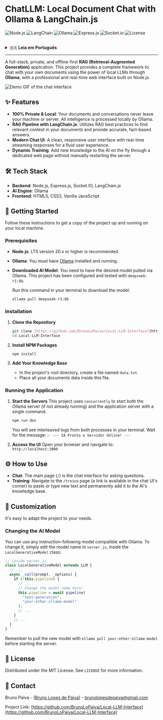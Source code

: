 # ChatLLM: Local Document Chat with Ollama & LangChain.js

![Node.js](https://img.shields.io/badge/Node.js-20.x-339933?style=for-the-badge&logo=nodedotjs) ![LangChain](https://img.shields.io/badge/LangChain-LangChain-f89a34?style=for-the-badge) ![Ollama](https://img.shields.io/badge/Ollama-Ollama-232f3e?style=for-the-badge) ![Express.js](https://img.shields.io/badge/Express.js-4.x-000000?style=for-the-badge&logo=express) ![Socket.io](https://img.shields.io/badge/Socket.io-4.x-010101?style=for-the-badge&logo=socketdotio) ![License](https://img.shields.io/github/license/seu-usuario/Local-LLM-Interface?style=for-the-badge)

<br>

<details>
<summary>🇧🇷 <strong>Leia em Português</strong></summary>

## ChatLLM: Chat Local com Documentos via Ollama

Uma aplicação full-stack de **RAG (Retrieval-Augmented Generation)**, privada e offline-first. Este projeto fornece um framework completo para conversar com seus próprios documentos usando o poder de LLMs locais através do **Ollama**, com uma interface web profissional e interativa construída em Node.js.

### ✨ Funcionalidades

- **100% Privado e Local**: Seus documentos e suas conversas nunca saem da sua máquina ou servidor. Toda a inteligência é processada localmente pelo Ollama.
- **Pipeline RAG com LangChain.js**: Utiliza as melhores práticas de RAG para encontrar o contexto relevante nos seus documentos e fornecer respostas precisas.
- **Interface de Chat Moderna**: UI limpa e responsiva com respostas em tempo real para uma experiência de usuário fluida.
- **Atualização Dinâmica**: Adicione novos conhecimentos à IA através de uma página web dedicada, sem precisar reiniciar o servidor manualmente.

### 🚀 Começando

#### Pré-requisitos

- **Node.js**: Versão LTS 20.x ou superior.
- **Ollama**: É necessário ter o [Ollama](https://ollama.com/) instalado e em execução.
- **Modelo de IA Baixado**: Você precisa ter o modelo desejado baixado via Ollama. Este projeto foi testado com `deepseek-r1:8b`.
  ```bash
  ollama pull deepseek-r1:8b
  ```

#### Instalação

1.  **Clone o Repositório**:
    ```bash
    git clone [https://github.com/BrunoLoPaiva/Local-LLM-Interface](https://github.com/BrunoLoPaiva/Local-LLM-Interface)
    cd Local-LLM-Interface
    ```
2.  **Instale as Dependências**:
    ```bash
    npm install
    ```
3.  **Adicione sua Base de Conhecimento**:
    - Crie um arquivo chamado `data.txt` na raiz do projeto.
    - Coloque seus dados dentro deste arquivo.

#### Executando a Aplicação

1.  **Inicie os Servidores**:
    ```bash
    npm run dev
    ```
    _(Este comando iniciará o servidor do Ollama e o servidor da aplicação em paralelo)._
2.  **Acesse a Interface**:
    Abra seu navegador e acesse `http://localhost:3000`.

</details>

---

A full-stack, private, and offline-first **RAG (Retrieval-Augmented Generation)** application. This project provides a complete framework to chat with your own documents using the power of local LLMs through **Ollama**, with a professional and real-time web interface built on Node.js.

![Demo GIF of the chat interface](https://gifyu.com/image/bH1qd)

## ✨ Features

- **100% Private & Local**: Your documents and conversations never leave your machine or server. All intelligence is processed locally by Ollama.
- **RAG Pipeline with LangChain.js**: Utilizes RAG best practices to find relevant context in your documents and provide accurate, fact-based answers.
- **Modern Chat UI**: A clean, responsive user interface with real-time streaming responses for a fluid user experience.
- **Dynamic Training**: Add new knowledge to the AI on the fly through a dedicated web page without manually restarting the server.

## 🛠️ Tech Stack

- **Backend**: Node.js, Express.js, Socket.IO, LangChain.js
- **AI Engine**: Ollama
- **Frontend**: HTML5, CSS3, Vanilla JavaScript

## 🚀 Getting Started

Follow these instructions to get a copy of the project up and running on your local machine.

### Prerequisites

- **Node.js**: LTS version 20.x or higher is recommended.
- **Ollama**: You must have [Ollama](https://ollama.com/) installed and running.
- **Downloaded AI Model**: You need to have the desired model pulled via Ollama. This project has been configured and tested with `deepseek-r1:8b`.

  Run this command in your terminal to download the model:

  ```bash
  ollama pull deepseek-r1:8b
  ```

### Installation

1.  **Clone the Repository**

    ```bash
    git clone [https://github.com/BrunoLoPaiva/Local-LLM-Interface](https://github.com/BrunoLoPaiva/Local-LLM-Interface)
    cd Local-LLM-Interface
    ```

2.  **Install NPM Packages**

    ```bash
    npm install
    ```

3.  **Add Your Knowledge Base**
    - In the project's root directory, create a file named `data.txt`.
    - Place all your documents data inside this file.

### Running the Application

1.  **Start the Servers**
    This project uses `concurrently` to start both the Ollama server (if not already running) and the application server with a single command.

    ```bash
    npm run dev
    ```

    You will see interleaved logs from both processes in your terminal. Wait for the message: `✅ --- IA Pronta e Servidor Online! ---`

2.  **Access the UI**
    Open your browser and navigate to:
    `http://localhost:3000`

## ⚙️ How to Use

- **Chat**: The main page (`/`) is the chat interface for asking questions.
- **Training**: Navigate to the `/treino` page (a link is available in the chat UI's corner) to paste or type new text and permanently add it to the AI's knowledge base.

## 🔧 Customization

It's easy to adapt the project to your needs.

### Changing the AI Model

You can use any instruction-following model compatible with Ollama. To change it, simply edit the model name in `server.js`, inside the `LocalGenerativeModel` class:

```javascript
// inside server.js
class LocalGenerativeModel extends LLM {
  // ...
  async _call(prompt, _options) {
    if (!this.pipeline) {
      // ...
      // Change the model name here:
      this.pipeline = await pipeline(
        "text-generation",
        "your-other-ollama-model"
      );
      // ...
    }
    // ...
  }
}
```

Remember to pull the new model with `ollama pull your-other-ollama-model` before starting the server.

## 📄 License

Distributed under the MIT License. See `LICENSE` for more information.

## 👤 Contact

Bruno Paiva - [[Bruno Lopes de Paiva](https://www.linkedin.com/in/bruno-lopes-de-paiva-a35ab4198/)] - brunolopesdepaiva@gmail.com

Project Link: [https://github.com/BrunoLoPaiva/Local-LLM-Interface](https://github.com/BrunoLoPaiva/Local-LLM-Interface)
